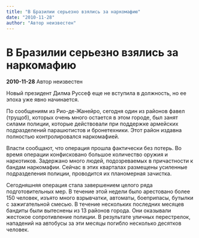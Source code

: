 ```yaml
---
title: "В Бразилии серьезно взялись за наркомафию"
date: "2010-11-28"
author: "Автор неизвестен"
---
```


# В Бразилии серьезно взялись за наркомафию

**2010-11-28** Автор неизвестен

Новый президент Дилма Руссеф еще не вступила в должность, но ее эпоха уже явно начинается.

По сообщениям из Рио-де-Жанейро, сегодня один из районов фавел (трущоб), которых очень много остается в этом городе, был занят силами полиции, которые действовали при поддержке армейских подразделений парашютистов и бронетехники. Этот район издавна полностью контролировался наркомафией.

Власти сообщают, что операция прошла фактически без потерь. Во время операции конфисковано большое количество оружия и наркотиков. Задержано много людей, подозреваемых в причастности к бандам наркомафии. Сейчас в этих кварталах размещены усиленные подразделения полиции, проводится их планомерная зачистка.

Сегодняшняя операция стала завершением целого ряда подготовительных мер. В течение этой недели было арестовано более 150 человек, изъято много взрывчатки, автоматы, боеприпасы, бутылки с зажигательной смесью. В течение нескольких последних месяцев бандиты были вытеснены из 13 районов города. Они оказывали жестокое сопротивление полиции. В результате уличных перестрелок, нападений на автобусы за эти месяцы погибло несколько десятков человек.
